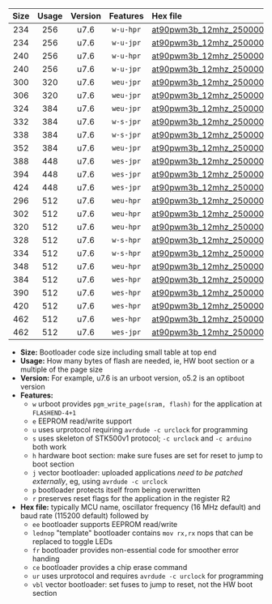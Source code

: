|Size|Usage|Version|Features|Hex file|
|:-:|:-:|:-:|:-:|:--|
|234|256|u7.6|`w-u-hpr`|[at90pwm3b_12mhz_250000bps_ur.hex](https://raw.githubusercontent.com/stefanrueger/urboot/main/bootloaders/at90pwm3b/fcpu_12mhz/250000_bps/at90pwm3b_12mhz_250000bps_ur.hex)|
|234|256|u7.6|`w-u-jpr`|[at90pwm3b_12mhz_250000bps_ur_vbl.hex](https://raw.githubusercontent.com/stefanrueger/urboot/main/bootloaders/at90pwm3b/fcpu_12mhz/250000_bps/at90pwm3b_12mhz_250000bps_ur_vbl.hex)|
|240|256|u7.6|`w-u-hpr`|[at90pwm3b_12mhz_250000bps_lednop_ur.hex](https://raw.githubusercontent.com/stefanrueger/urboot/main/bootloaders/at90pwm3b/fcpu_12mhz/250000_bps/at90pwm3b_12mhz_250000bps_lednop_ur.hex)|
|240|256|u7.6|`w-u-jpr`|[at90pwm3b_12mhz_250000bps_lednop_ur_vbl.hex](https://raw.githubusercontent.com/stefanrueger/urboot/main/bootloaders/at90pwm3b/fcpu_12mhz/250000_bps/at90pwm3b_12mhz_250000bps_lednop_ur_vbl.hex)|
|300|320|u7.6|`weu-jpr`|[at90pwm3b_12mhz_250000bps_ee_ur_vbl.hex](https://raw.githubusercontent.com/stefanrueger/urboot/main/bootloaders/at90pwm3b/fcpu_12mhz/250000_bps/at90pwm3b_12mhz_250000bps_ee_ur_vbl.hex)|
|306|320|u7.6|`weu-jpr`|[at90pwm3b_12mhz_250000bps_ee_lednop_ur_vbl.hex](https://raw.githubusercontent.com/stefanrueger/urboot/main/bootloaders/at90pwm3b/fcpu_12mhz/250000_bps/at90pwm3b_12mhz_250000bps_ee_lednop_ur_vbl.hex)|
|324|384|u7.6|`weu-jpr`|[at90pwm3b_12mhz_250000bps_ee_lednop_fr_ur_vbl.hex](https://raw.githubusercontent.com/stefanrueger/urboot/main/bootloaders/at90pwm3b/fcpu_12mhz/250000_bps/at90pwm3b_12mhz_250000bps_ee_lednop_fr_ur_vbl.hex)|
|332|384|u7.6|`w-s-jpr`|[at90pwm3b_12mhz_250000bps_vbl.hex](https://raw.githubusercontent.com/stefanrueger/urboot/main/bootloaders/at90pwm3b/fcpu_12mhz/250000_bps/at90pwm3b_12mhz_250000bps_vbl.hex)|
|338|384|u7.6|`w-s-jpr`|[at90pwm3b_12mhz_250000bps_lednop_vbl.hex](https://raw.githubusercontent.com/stefanrueger/urboot/main/bootloaders/at90pwm3b/fcpu_12mhz/250000_bps/at90pwm3b_12mhz_250000bps_lednop_vbl.hex)|
|352|384|u7.6|`weu-jpr`|[at90pwm3b_12mhz_250000bps_ee_lednop_fr_ce_ur_vbl.hex](https://raw.githubusercontent.com/stefanrueger/urboot/main/bootloaders/at90pwm3b/fcpu_12mhz/250000_bps/at90pwm3b_12mhz_250000bps_ee_lednop_fr_ce_ur_vbl.hex)|
|388|448|u7.6|`wes-jpr`|[at90pwm3b_12mhz_250000bps_ee_vbl.hex](https://raw.githubusercontent.com/stefanrueger/urboot/main/bootloaders/at90pwm3b/fcpu_12mhz/250000_bps/at90pwm3b_12mhz_250000bps_ee_vbl.hex)|
|394|448|u7.6|`wes-jpr`|[at90pwm3b_12mhz_250000bps_ee_lednop_vbl.hex](https://raw.githubusercontent.com/stefanrueger/urboot/main/bootloaders/at90pwm3b/fcpu_12mhz/250000_bps/at90pwm3b_12mhz_250000bps_ee_lednop_vbl.hex)|
|424|448|u7.6|`wes-jpr`|[at90pwm3b_12mhz_250000bps_ee_lednop_fr_vbl.hex](https://raw.githubusercontent.com/stefanrueger/urboot/main/bootloaders/at90pwm3b/fcpu_12mhz/250000_bps/at90pwm3b_12mhz_250000bps_ee_lednop_fr_vbl.hex)|
|296|512|u7.6|`weu-hpr`|[at90pwm3b_12mhz_250000bps_ee_ur.hex](https://raw.githubusercontent.com/stefanrueger/urboot/main/bootloaders/at90pwm3b/fcpu_12mhz/250000_bps/at90pwm3b_12mhz_250000bps_ee_ur.hex)|
|302|512|u7.6|`weu-hpr`|[at90pwm3b_12mhz_250000bps_ee_lednop_ur.hex](https://raw.githubusercontent.com/stefanrueger/urboot/main/bootloaders/at90pwm3b/fcpu_12mhz/250000_bps/at90pwm3b_12mhz_250000bps_ee_lednop_ur.hex)|
|320|512|u7.6|`weu-hpr`|[at90pwm3b_12mhz_250000bps_ee_lednop_fr_ur.hex](https://raw.githubusercontent.com/stefanrueger/urboot/main/bootloaders/at90pwm3b/fcpu_12mhz/250000_bps/at90pwm3b_12mhz_250000bps_ee_lednop_fr_ur.hex)|
|328|512|u7.6|`w-s-hpr`|[at90pwm3b_12mhz_250000bps.hex](https://raw.githubusercontent.com/stefanrueger/urboot/main/bootloaders/at90pwm3b/fcpu_12mhz/250000_bps/at90pwm3b_12mhz_250000bps.hex)|
|334|512|u7.6|`w-s-hpr`|[at90pwm3b_12mhz_250000bps_lednop.hex](https://raw.githubusercontent.com/stefanrueger/urboot/main/bootloaders/at90pwm3b/fcpu_12mhz/250000_bps/at90pwm3b_12mhz_250000bps_lednop.hex)|
|348|512|u7.6|`weu-hpr`|[at90pwm3b_12mhz_250000bps_ee_lednop_fr_ce_ur.hex](https://raw.githubusercontent.com/stefanrueger/urboot/main/bootloaders/at90pwm3b/fcpu_12mhz/250000_bps/at90pwm3b_12mhz_250000bps_ee_lednop_fr_ce_ur.hex)|
|384|512|u7.6|`wes-hpr`|[at90pwm3b_12mhz_250000bps_ee.hex](https://raw.githubusercontent.com/stefanrueger/urboot/main/bootloaders/at90pwm3b/fcpu_12mhz/250000_bps/at90pwm3b_12mhz_250000bps_ee.hex)|
|390|512|u7.6|`wes-hpr`|[at90pwm3b_12mhz_250000bps_ee_lednop.hex](https://raw.githubusercontent.com/stefanrueger/urboot/main/bootloaders/at90pwm3b/fcpu_12mhz/250000_bps/at90pwm3b_12mhz_250000bps_ee_lednop.hex)|
|420|512|u7.6|`wes-hpr`|[at90pwm3b_12mhz_250000bps_ee_lednop_fr.hex](https://raw.githubusercontent.com/stefanrueger/urboot/main/bootloaders/at90pwm3b/fcpu_12mhz/250000_bps/at90pwm3b_12mhz_250000bps_ee_lednop_fr.hex)|
|462|512|u7.6|`wes-hpr`|[at90pwm3b_12mhz_250000bps_ee_lednop_fr_ce.hex](https://raw.githubusercontent.com/stefanrueger/urboot/main/bootloaders/at90pwm3b/fcpu_12mhz/250000_bps/at90pwm3b_12mhz_250000bps_ee_lednop_fr_ce.hex)|
|462|512|u7.6|`wes-jpr`|[at90pwm3b_12mhz_250000bps_ee_lednop_fr_ce_vbl.hex](https://raw.githubusercontent.com/stefanrueger/urboot/main/bootloaders/at90pwm3b/fcpu_12mhz/250000_bps/at90pwm3b_12mhz_250000bps_ee_lednop_fr_ce_vbl.hex)|

- **Size:** Bootloader code size including small table at top end
- **Usage:** How many bytes of flash are needed, ie, HW boot section or a multiple of the page size
- **Version:** For example, u7.6 is an urboot version, o5.2 is an optiboot version
- **Features:**
  + `w` urboot provides `pgm_write_page(sram, flash)` for the application at `FLASHEND-4+1`
  + `e` EEPROM read/write support
  + `u` uses urprotocol requiring `avrdude -c urclock` for programming
  + `s` uses skeleton of STK500v1 protocol; `-c urclock` and `-c arduino` both work
  + `h` hardware boot section: make sure fuses are set for reset to jump to boot section
  + `j` vector bootloader: uploaded applications *need to be patched externally*, eg, using `avrdude -c urclock`
  + `p` bootloader protects itself from being overwritten
  + `r` preserves reset flags for the application in the register R2
- **Hex file:** typically MCU name, oscillator frequency (16 MHz default) and baud rate (115200 default) followed by
  + `ee` bootloader supports EEPROM read/write
  + `lednop` "template" bootloader contains `mov rx,rx` nops that can be replaced to toggle LEDs
  + `fr` bootloader provides non-essential code for smoother error handing
  + `ce` bootloader provides a chip erase command
  + `ur` uses urprotocol and requires `avrdude -c urclock` for programming
  + `vbl` vector bootloader: set fuses to jump to reset, not the HW boot section
